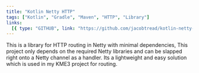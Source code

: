 ```yaml
---
title: "Kotlin Netty HTTP"
tags: ["Kotlin", "Gradle", "Maven", "HTTP", "Library"]
links:
  [{ type: "GITHUB", link: "https://github.com/jacobtread/kotlin-netty-http" }]
---
```


This is a library for HTTP routing in Netty with minimal dependencies, This project only depends on the required Netty libraries and can be slapped right onto a Netty channel as a handler. Its a lightweight and easy solution which is used in my KME3 project for routing.
